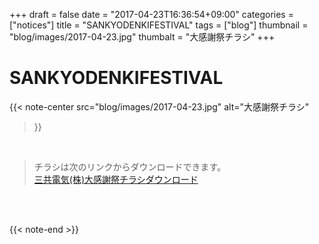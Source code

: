 +++
draft = false
date = "2017-04-23T16:36:54+09:00"
categories = ["notices"]
title = "SANKYODENKIFESTIVAL"
tags = ["blog"]
thumbnail = "blog/images/2017-04-23.jpg"
thumbalt = "大感謝祭チラシ"
+++
# SANKYODENKIFESTIVAL

{{< note-center
    src="blog/images/2017-04-23.jpg"
    alt="大感謝祭チラシ"
>}}

&nbsp;  

> チラシは次のリンクからダウンロードできます。  
> [三共電気(株)大感謝祭チラシダウンロード]( blog/images/2017-04-23-kansya_chirashi2017.pdf )

&nbsp;  
&nbsp;



{{< note-end >}}


